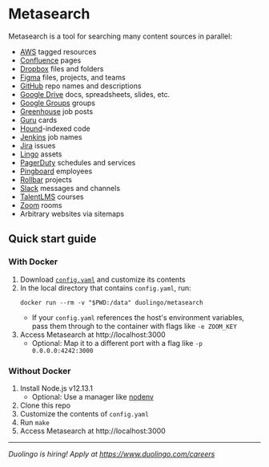 # Metasearch

Metasearch is a tool for searching many content sources in parallel:

- [AWS](https://aws.amazon.com/) tagged resources
- [Confluence](https://www.atlassian.com/software/confluence) pages
- [Dropbox](https://www.dropbox.com/) files and folders
- [Figma](https://www.figma.com/) files, projects, and teams
- [GitHub](https://github.com/) repo names and descriptions
- [Google Drive](https://www.google.com/drive/) docs, spreadsheets, slides, etc.
- [Google Groups](https://groups.google.com/) groups
- [Greenhouse](https://www.greenhouse.io/) job posts
- [Guru](https://www.getguru.com/) cards
- [Hound](https://github.com/hound-search/hound)-indexed code
- [Jenkins](https://www.jenkins.io/) job names
- [Jira](https://www.atlassian.com/software/jira) issues
- [Lingo](https://www.lingoapp.com/) assets
- [PagerDuty](https://www.pagerduty.com/) schedules and services
- [Pingboard](https://pingboard.com/) employees
- [Rollbar](https://rollbar.com/) projects
- [Slack](https://slack.com/) messages and channels
- [TalentLMS](https://www.talentlms.com/) courses
- [Zoom](https://zoom.us/) rooms
- Arbitrary websites via sitemaps

## Quick start guide

### With Docker

1. Download [`config.yaml`](https://github.com/duolingo/metasearch/raw/master/config.yaml) and customize its contents
1. In the local directory that contains `config.yaml`, run:
   ```shell
   docker run --rm -v "$PWD:/data" duolingo/metasearch
   ```
   - If your `config.yaml` references the host's environment variables, pass them through to the container with flags like `-e ZOOM_KEY`
1. Access Metasearch at http://localhost:3000
   - Optional: Map it to a different port with a flag like `-p 0.0.0.0:4242:3000`

### Without Docker

1. Install Node.js v12.13.1
   - Optional: Use a manager like [nodenv](https://github.com/nodenv/nodenv)
1. Clone this repo
1. Customize the contents of `config.yaml`
1. Run `make`
1. Access Metasearch at http://localhost:3000

---

_Duolingo is hiring! Apply at https://www.duolingo.com/careers_

